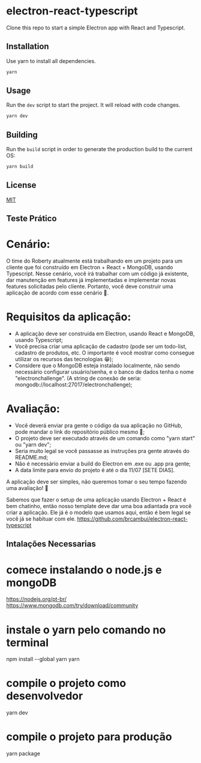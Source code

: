 # electron-react-typescript
Clone this repo to start a simple Electron app with React and Typescript.

## Installation

Use yarn to install all dependencies.

```bash
yarn
```

## Usage

Run the `dev` script to start the project. It will reload with code changes.

```bash
yarn dev
```

## Building

Run the `build` script in order to generate the production build to the current OS: 

```bash
yarn build
```

## License

[MIT](https://choosealicense.com/licenses/mit/)

## Teste Prático

# Cenário:

O time do Roberty atualmente está trabalhando em um projeto para um cliente que foi construído em Electron + React + MongoDB, usando Typescript.
Nesse cenário, você irá trabalhar com um código já existente, dar manutenção em features já implementadas e implementar novas features solicitadas pelo cliente.
Portanto, você deve construir uma aplicação de acordo com esse cenário 🙂.

# Requisitos da aplicação:

- A aplicação deve ser construída em Electron, usando React e MongoDB, usando Typescript;
- Você precisa criar uma aplicação de cadastro (pode ser um todo-list, cadastro de produtos, etc. O importante é você mostrar como consegue utilizar os recursos das tecnologias 😁);
- Considere que o MongoDB esteja instalado localmente, não sendo necessário configurar usuário/senha, e o banco de dados tenha o nome "electronchallenge". (A string de conexão de seria: mongodb://localhost:27017/electronchallenge);

# Avaliação:

- Você deverá enviar pra gente o código da sua aplicação no GitHub, pode mandar o link do repositório público mesmo 🙂;
- O projeto deve ser executado através de um comando como "yarn start" ou "yarn dev";
- Seria muito legal se você passasse as instruções pra gente através do README.md;
- Não é necessário enviar a build do Electron em .exe ou .app pra gente;
- A data limite para envio do projeto é até o dia 11/07 [SETE DIAS].

A aplicação deve ser simples, não queremos tomar o seu tempo fazendo uma avaliação! 🙂

Sabemos que fazer o setup de uma aplicação usando Electron + React é bem chatinho, então nosso template deve dar uma boa adiantada pra você criar a aplicação. Ele já é o modelo que usamos aqui, então é bem legal se você já se habituar com ele.
https://github.com/brcambui/electron-react-typescript

## Intalações Necessarias

# comece instalando o node.js e mongoDB 

https://nodejs.org/pt-br/
https://www.mongodb.com/try/download/community

# instale o yarn pelo comando no terminal

npm install --global yarn
yarn

# compile o projeto como desenvolvedor

yarn dev

# compile o projeto para produção

yarn package
